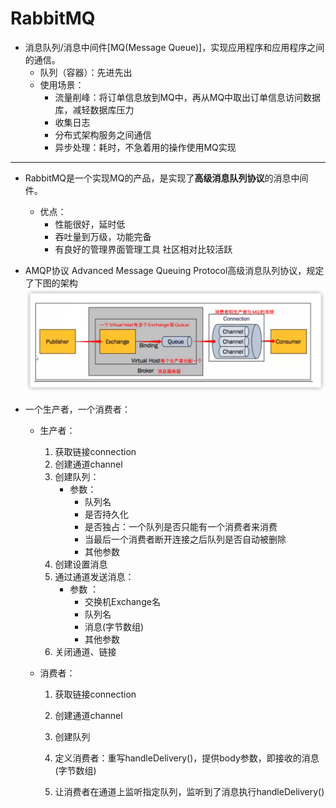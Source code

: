 # RabbitMQ

- 消息队列/消息中间件[MQ(Message Queue)]，实现应用程序和应用程序之间的通信。
  - 队列（容器）：先进先出
  - 使用场景：
    - 流量削峰：将订单信息放到MQ中，再从MQ中取出订单信息访问数据库，减轻数据库压力
    - 收集日志
    - 分布式架构服务之间通信
    - 异步处理：耗时，不急着用的操作使用MQ实现

---

- RabbitMQ是一个实现MQ的产品，是实现了**高级消息队列协议**的消息中间件。
  - 优点：
    - 性能很好，延时低
    - 吞吐量到万级，功能完备
    -  有良好的管理界面管理工具 社区相对比较活跃
- AMQP协议
  Advanced Message Queuing Protocol高级消息队列协议，规定了下图的架构![image-20221029212755718](Pic/image-20221029212755718.png)

- 一个生产者，一个消费者：

  - 生产者：

    1. 获取链接connection
    2. 创建通道channel
    3. 创建队列：
       - 参数：
         - 队列名
         - 是否持久化
         - 是否独占：一个队列是否只能有一个消费者来消费
         - 当最后一个消费者断开连接之后队列是否自动被删除
         - 其他参数
    4. 创建设置消息
    5. 通过通道发送消息：
       - 参数 ：
         - 交换机Exchange名
         - 队列名
         - 消息(字节数组)
         - 其他参数
    6. 关闭通道、链接

  - 消费者：

    1. 获取链接connection

    2. 创建通道channel

    3. 创建队列

    4. 定义消费者：重写handleDelivery()，提供body参数，即接收的消息(字节数组)

    5. 让消费者在通道上监听指定队列，监听到了消息执行handleDelivery()

       